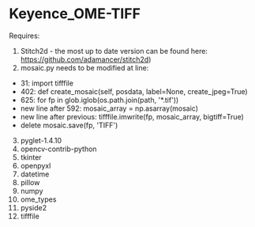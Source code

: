 # Keyence_OME-TIFF
Requires:
1. Stitch2d - the most up to date version can be found here: https://github.com/adamancer/stitch2d)
2. mosaic.py needs to be modified at line:
  - 31: import tifffile
  - 402: def create_mosaic(self, posdata, label=None, create_jpeg=True)
  - 625: for fp in glob.iglob(os.path.join(path, '*.tif'))
  - new line after 592: mosaic_array = np.asarray(mosaic)
  - new line after previous: tifffile.imwrite(fp, mosaic_array, bigtiff=True)
  - delete mosaic.save(fp, 'TIFF')
3. pyglet-1.4.10
4. opencv-contrib-python
5. tkinter
6. openpyxl
7. datetime
8. pillow
9. numpy
10. ome_types
11. pyside2
12. tifffile
